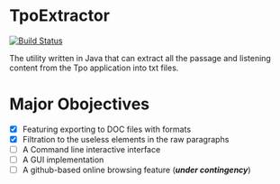 TpoExtractor
============
[![Build Status](https://travis-ci.org/Windows10010/TpoExtractor.svg?branch=master)](https://travis-ci.org/Windows10010/TpoExtractor)

The utility written in Java that can extract all the passage and listening content from the Tpo application into txt files.

# Major Obojectives
- [x] Featuring exporting to DOC files with formats
- [x] Filtration to the useless elements in the raw paragraphs
- [ ] A Command line interactive interface
- [ ] A GUI implementation
- [ ] A github-based online browsing feature (***under contingency***)
